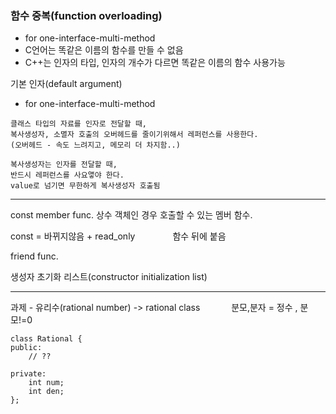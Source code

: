 ### 함수 중복(function overloading)
- for one-interface-multi-method
- C언어는 똑같은 이름의 함수를 만들 수 없음
- C++는 인자의 타입, 인자의 개수가 다르면 똑같은 이름의 함수 사용가능

기본 인자(default argument)
- for one-interface-multi-method


```
클래스 타입의 자료를 인자로 전달할 때,
복사생성자, 소멸자 호출의 오버헤드를 줄이기위해서 레퍼런스를 사용한다.
(오버헤드 - 속도 느려지고, 메모리 더 차지함..)
```
```
복사생성자는 인자를 전달할 때,
반드시 레퍼런스를 사요앻야 한다.
value로 넘기면 무한하게 복사생성자 호출됨
```

---

const member func.
상수 객체인 경우 호출할 수 있는 멤버 함수.

const = 바뀌지않음 + read_only
　　　　함수 뒤에 붙음

friend func.

생성자 초기화 리스트(constructor initialization list)

---
과제 - 유리수(rational number) -> rational class 
　　　 분모,분자 = 정수 , 분모!=0

```
class Rational {
public:
	// ??

private:
	int num;
	int den;
};
```
